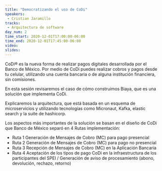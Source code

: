 ```yaml
---
title: "Democratizando el uso de CoDi"
speakers:
 - Cristian Jaramillo
tracks: 
 - Arquitectura de software
day_num: 2
time_start: 2020-12-01T17:00:00-06:00
time_end: 2020-12-01T17:45:00-06:00
video:
slides:
---
```


CoDi® es la nueva forma de realizar pagos digitales desarrollada por el Banco de México. Por medio de CoDi puedes realizar cobros y pagos desde tu celular, utilizando una cuenta bancaria o de alguna institución financiera, sin comisiones.

En esta sesión revisaremos el caso de cómo construimos Biaya, que es una solución que implementa CoDi.

Explicaremos la arquitectura, que está basada en un esquema de microservicios y utilizando tecnologías como Micronaut, Kafka, elastic search y la suite de hashicorp.
 
Los aspectos más importantes de la solución se basan en el diseño de CoDi que Banco de México separó en 4 Rutas implementación:
 * Ruta 1 Generación de Mensajes de Cobro (MC) para pago presencial
 * Ruta 2 Generación de Mensajes de Cobro (MC) para pago no presencial
 * Ruta 3 Recepción de Mensajes de Cobro (MC) en la Aplicación Bancaria
 * Ruta 4 Aceptación de los tipos de pago CoDi en la infraestructura de los participantes del SPEI / Generación de aviso de procesamiento (abono, devolución, rechazo, retorno)
 